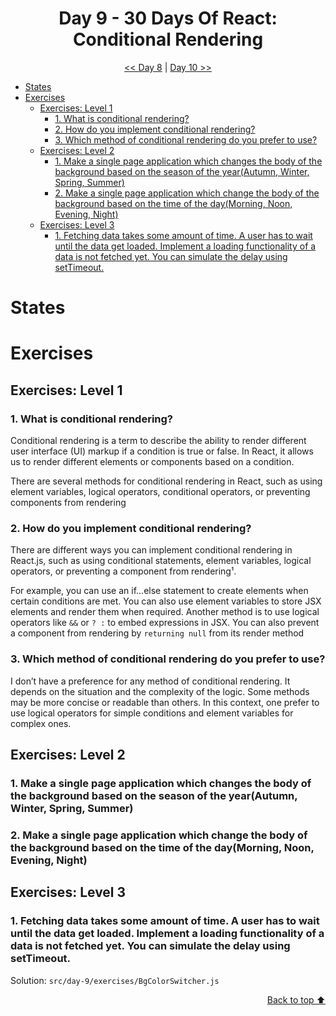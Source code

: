 <div align="center">

<h1> Day 9 - 30 Days Of React: Conditional Rendering</h1>

[<< Day 8](../day-8/README.md) | [Day 10 >>](../day-10/README.md)

</div>

- [States](#states)
- [Exercises](#exercises)
  - [Exercises: Level 1](#exercises-level-1)
    - [1. What is conditional rendering?](#1-what-is-conditional-rendering)
    - [2. How do you implement conditional rendering?](#2-how-do-you-implement-conditional-rendering)
    - [3. Which method of conditional rendering do you prefer to use?](#3-which-method-of-conditional-rendering-do-you-prefer-to-use)
  - [Exercises: Level 2](#exercises-level-2)
    - [1. Make a single page application which changes the body of the background based on the season of the year(Autumn, Winter, Spring, Summer)](#1-make-a-single-page-application-which-changes-the-body-of-the-background-based-on-the-season-of-the-yearautumn-winter-spring-summer)
    - [2. Make a single page application which change the body of the background based on the time of the day(Morning, Noon, Evening, Night)](#2-make-a-single-page-application-which-change-the-body-of-the-background-based-on-the-time-of-the-daymorning-noon-evening-night)
  - [Exercises: Level 3](#exercises-level-3)
    - [1. Fetching data takes some amount of time. A user has to wait until the data get loaded. Implement a loading functionality of a data is not fetched yet. You can simulate the delay using setTimeout.](#1-fetching-data-takes-some-amount-of-time-a-user-has-to-wait-until-the-data-get-loaded-implement-a-loading-functionality-of-a-data-is-not-fetched-yet-you-can-simulate-the-delay-using-settimeout)

# States

# Exercises

## Exercises: Level 1

### 1. What is conditional rendering?

Conditional rendering is a term to describe the ability to render different user interface (UI) markup if a condition is true or false.
In React, it allows us to render different elements or components based on a condition.

There are several methods for conditional rendering in React, such as using element variables, logical operators, conditional operators, or preventing components from rendering

### 2. How do you implement conditional rendering?

There are different ways you can implement conditional rendering in React.js, such as using conditional statements, element variables, logical operators, or preventing a component from rendering¹.

For example, you can use an if...else statement to create elements when certain conditions are met. You can also use element variables to store JSX elements and render them when required. Another method is to use logical operators like `&&` or `? :` to embed expressions in JSX. You can also prevent a component from rendering by `returning null` from its render method

### 3. Which method of conditional rendering do you prefer to use?

I don’t have a preference for any method of conditional rendering. It depends on the situation and the complexity of the logic.
Some methods may be more concise or readable than others. In this context, one prefer to use logical operators for simple conditions and element variables for complex ones.

## Exercises: Level 2

### 1. Make a single page application which changes the body of the background based on the season of the year(Autumn, Winter, Spring, Summer)

### 2. Make a single page application which change the body of the background based on the time of the day(Morning, Noon, Evening, Night)

## Exercises: Level 3

### 1. Fetching data takes some amount of time. A user has to wait until the data get loaded. Implement a loading functionality of a data is not fetched yet. You can simulate the delay using setTimeout.

Solution: `src/day-9/exercises/BgColorSwitcher.js`

<div align="right">

[Back to top ⬆️](#top)

</div>
